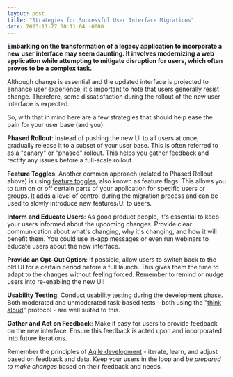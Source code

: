 ```yaml
---
layout: post
title: "Strategies for Successful User Interface Migrations"
date: 2023-11-27 00:11:04 -0000
---
```


**Embarking on the transformation of a legacy application to incorporate a new user interface may seem daunting. It involves modernizing a web application while attempting to mitigate disruption for users, which often proves to be a complex task.**

Although change is essential and the updated interface is projected to enhance user experience, it's important to note that users generally resist change. Therefore, some dissatisfaction during the rollout of the new user interface is expected.

So, with that in mind here are a few strategies that should help ease the pain for your user base (and you):

**Phased Rollout**: Instead of pushing the new UI to all users at once, gradually release it to a subset of your user base. This is often referred to as a "canary" or "phased" rollout. This helps you gather feedback and rectify any issues before a full-scale rollout.

**Feature Toggles**: Another common approach (related to Phased Rollout above) is using [feature toggles](https://en.wikipedia.org/wiki/Feature_toggle), also known as feature flags. This allows you to turn on or off certain parts of your application for specific users or groups. It adds a level of control during the migration process and can be used to slowly introduce new features/UI to users.

**Inform and Educate Users**: As good product people, it's essential to keep your users informed about the upcoming changes. Provide clear communication about what's changing, why it's changing, and how it will benefit them. You could use in-app messages or even run webinars to educate users about the new interface.

**Provide an Opt-Out Option**: If possible, allow users to switch back to the old UI for a certain period before a full launch. This gives them the time to adapt to the changes without feeling forced. Remember to remind or nudge users into re-enabling the new UI!

**Usability Testing**: Conduct usability testing during the development phase. Both moderated and unmoderated task-based tests - both using the "[think aloud](https://en.wikipedia.org/wiki/Think_aloud_protocol)" protocol - are well suited to this.

**Gather and Act on Feedback**: Make it easy for users to provide feedback on the new interface. Ensure this feedback is acted upon and incorporated into future iterations.

Remember the principles of [Agile development](https://agilemanifesto.org/) - iterate, learn, and adjust based on feedback and data. Keep your users in the loop and *be prepared to make changes* based on their feedback and needs.
